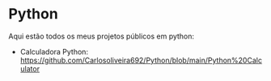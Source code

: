 # Python
Aqui estão todos os meus projetos públicos em python:
-  Calculadora Python: https://github.com/Carlosoliveira692/Python/blob/main/Python%20Calculator
